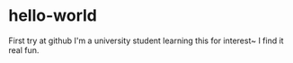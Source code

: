 hello-world
===========

First try at github
I'm a university student learning this for interest~
I find it real fun.
